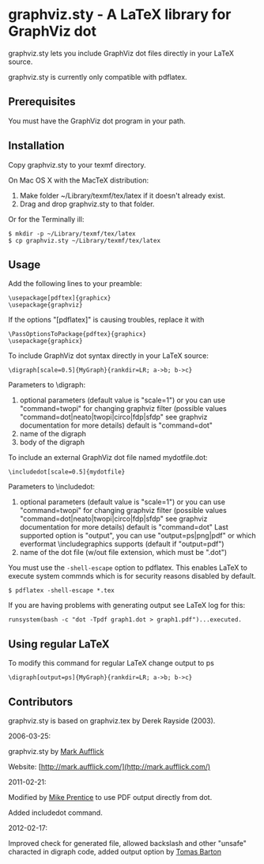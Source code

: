 graphviz.sty - A LaTeX library for GraphViz dot
===============================================

graphviz.sty lets you include GraphViz dot files directly in your LaTeX source.

graphviz.sty is currently only compatible with pdflatex.

Prerequisites
-------------

You must have the GraphViz dot program in your path.

Installation
------------

Copy graphviz.sty to your texmf directory.

On Mac OS X with the MacTeX distribution:

1. Make folder ~/Library/texmf/tex/latex if it doesn't already exist.
2. Drag and drop graphviz.sty to that folder.

Or for the Terminally ill:

    $ mkdir -p ~/Library/texmf/tex/latex
    $ cp graphviz.sty ~/Library/texmf/tex/latex

Usage
-----

Add the following lines to your preamble:

    \usepackage[pdftex]{graphicx}
    \usepackage{graphviz}

If the options "[pdflatex]" is causing troubles, replace it with 

    \PassOptionsToPackage{pdftex}{graphicx}
    \usepackage{graphicx}

To include GraphViz dot syntax directly in your LaTeX source:

    \digraph[scale=0.5]{MyGraph}{rankdir=LR; a->b; b->c}

Parameters to \digraph:

1. optional parameters (default value is "scale=1") or you can use "command=twopi"
for changing graphviz filter  (possible values "command=dot|neato|twopi|circo|fdp|sfdp" see graphviz documentation for more details)
default is "command=dot"
2. name of the digraph
3. body of the digraph

To include an external GraphViz dot file named mydotfile.dot:

    \includedot[scale=0.5]{mydotfile}

Parameters to \includedot:

1. optional parameters (default value is "scale=1") or you can use "command=twopi"
for changing graphviz filter  (possible values "command=dot|neato|twopi|circo|fdp|sfdp" see graphviz documentation for more details)
default is "command=dot"
Last supported option is "output", you can use "output=ps|png|pdf" or which everformat \includegraphics supports (default if "output=pdf")
2. name of the dot file (w/out file extension, which must be ".dot")

You must use the `-shell-escape` option to pdflatex. This enables LaTeX to execute system commnds which is for security reasons disabled by default.

    $ pdflatex -shell-escape *.tex

If you are having problems with generating output see LaTeX log for this:

    runsystem(bash -c "dot -Tpdf graph1.dot > graph1.pdf")...executed.

Using regular LaTeX
-------------------

To modify this command for regular LaTeX change output to ps

    \digraph[output=ps]{MyGraph}{rankdir=LR; a->b; b->c}

   
Contributors
------------

graphviz.sty is based on graphviz.tex by Derek Rayside (2003).

2006-03-25:

graphviz.sty by [Mark Aufflick](mailto:mark@aufflick.com)

Website: [http://mark.aufflick.com/](http://mark.aufflick.com/)

2011-02-21:

Modified by [Mike Prentice](mailto:mjp44@buffalo.edu) to
use PDF output directly from dot.

Added includedot command.

2012-02-17:

Improved check for generated file, allowed backslash and other "unsafe" characted in digraph code,
added output option 
by [Tomas Barton](mailto:barton.tomas@gmail.com)
